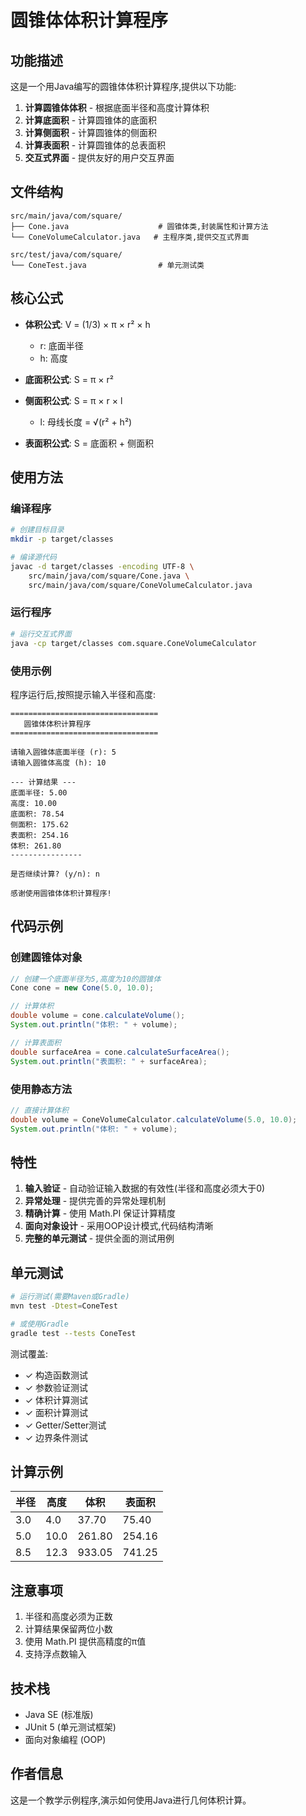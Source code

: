 # 圆锥体体积计算程序

## 功能描述

这是一个用Java编写的圆锥体体积计算程序,提供以下功能:

1. **计算圆锥体体积** - 根据底面半径和高度计算体积
2. **计算底面积** - 计算圆锥体的底面积
3. **计算侧面积** - 计算圆锥体的侧面积  
4. **计算表面积** - 计算圆锥体的总表面积
5. **交互式界面** - 提供友好的用户交互界面

## 文件结构

```
src/main/java/com/square/
├── Cone.java                    # 圆锥体类,封装属性和计算方法
└── ConeVolumeCalculator.java   # 主程序类,提供交互式界面

src/test/java/com/square/
└── ConeTest.java                # 单元测试类
```

## 核心公式

- **体积公式**: V = (1/3) × π × r² × h
  - r: 底面半径
  - h: 高度

- **底面积公式**: S = π × r²

- **侧面积公式**: S = π × r × l
  - l: 母线长度 = √(r² + h²)

- **表面积公式**: S = 底面积 + 侧面积

## 使用方法

### 编译程序

```bash
# 创建目标目录
mkdir -p target/classes

# 编译源代码
javac -d target/classes -encoding UTF-8 \
    src/main/java/com/square/Cone.java \
    src/main/java/com/square/ConeVolumeCalculator.java
```

### 运行程序

```bash
# 运行交互式界面
java -cp target/classes com.square.ConeVolumeCalculator
```

### 使用示例

程序运行后,按照提示输入半径和高度:

```
=================================
   圆锥体体积计算程序
=================================

请输入圆锥体底面半径 (r): 5
请输入圆锥体高度 (h): 10

--- 计算结果 ---
底面半径: 5.00
高度: 10.00
底面积: 78.54
侧面积: 175.62
表面积: 254.16
体积: 261.80
----------------

是否继续计算? (y/n): n

感谢使用圆锥体体积计算程序!
```

## 代码示例

### 创建圆锥体对象

```java
// 创建一个底面半径为5,高度为10的圆锥体
Cone cone = new Cone(5.0, 10.0);

// 计算体积
double volume = cone.calculateVolume();
System.out.println("体积: " + volume);

// 计算表面积
double surfaceArea = cone.calculateSurfaceArea();
System.out.println("表面积: " + surfaceArea);
```

### 使用静态方法

```java
// 直接计算体积
double volume = ConeVolumeCalculator.calculateVolume(5.0, 10.0);
System.out.println("体积: " + volume);
```

## 特性

1. **输入验证** - 自动验证输入数据的有效性(半径和高度必须大于0)
2. **异常处理** - 提供完善的异常处理机制
3. **精确计算** - 使用 Math.PI 保证计算精度
4. **面向对象设计** - 采用OOP设计模式,代码结构清晰
5. **完整的单元测试** - 提供全面的测试用例

## 单元测试

```bash
# 运行测试(需要Maven或Gradle)
mvn test -Dtest=ConeTest

# 或使用Gradle
gradle test --tests ConeTest
```

测试覆盖:
- ✓ 构造函数测试
- ✓ 参数验证测试
- ✓ 体积计算测试
- ✓ 面积计算测试
- ✓ Getter/Setter测试
- ✓ 边界条件测试

## 计算示例

| 半径 | 高度 | 体积 | 表面积 |
|------|------|-------|--------|
| 3.0  | 4.0  | 37.70 | 75.40  |
| 5.0  | 10.0 | 261.80| 254.16 |
| 8.5  | 12.3 | 933.05| 741.25 |

## 注意事项

1. 半径和高度必须为正数
2. 计算结果保留两位小数
3. 使用 Math.PI 提供高精度的π值
4. 支持浮点数输入

## 技术栈

- Java SE (标准版)
- JUnit 5 (单元测试框架)
- 面向对象编程 (OOP)

## 作者信息

这是一个教学示例程序,演示如何使用Java进行几何体积计算。
